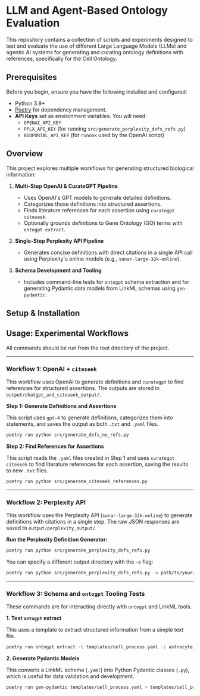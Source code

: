 # LLM and Agent-Based Ontology Evaluation

This repository contains a collection of scripts and experiments designed to test and evaluate the use of different Large Language Models (LLMs) and agentic AI systems for generating and curating ontology definitions with references, specifically for the Cell Ontology.

## Prerequisites

Before you begin, ensure you have the following installed and configured:
* Python 3.9+
* [Poetry](https://python-poetry.org/docs/#installation) for dependency management.
* **API Keys** set as environment variables. You will need:
    * `OPENAI_API_KEY`
    * `PPLX_API_KEY` (for running ```src/generate_perplexity_defs_refs.py```)
    * `BIOPORTAL_API_KEY` (for `runoak` used by the OpenAI script)

## Overview

This project explores multiple workflows for generating structured biological information:

1.  **Multi-Step OpenAI & CurateGPT Pipeline** 
    * Uses OpenAI's GPT models to generate detailed definitions.
    * Categorizes those definitions into structured assertions.
    * Finds literature references for each assertion using `curategpt citeseek`.
    * Optionally grounds definitions to Gene Ontology (GO) terms with `ontogpt extract`.

2.  **Single-Step Perplexity API Pipeline** 
    * Generates concise definitions with direct citations in a single API call using Perplexity's online models  (e.g., ```sonar-large-32k-online```).

3.  **Schema Development and Tooling** 
    * Includes command-line tests for `ontogpt` schema extraction and for generating Pydantic data models from LinkML schemas using `gen-pydantic`.

## Setup & Installation

## Usage: Experimental Workflows

All commands should be run from the root directory of the project.

---

### Workflow 1: OpenAI + `citeseek`

This workflow uses OpenAI to generate definitions and `curategpt` to find references for structured assertions. The outputs are stored in `output/chatgpt_and_citeseek_output/`.

**Step 1: Generate Definitions and Assertions**

This script uses `gpt-4` to generate definitions, categorizes them into statements, and saves the output as both `.txt` and `.yaml` files.

```bash
poetry run python src/generate_defs_no_refs.py
```

**Step 2: Find References for Assertions**

This script reads the `.yaml` files created in Step 1 and uses `curategpt citeseek` to find literature references for each assertion, saving the results to new `.txt` files.
```bash
poetry run python src/generate_citeseek_references.py
```

---

### Workflow 2: Perplexity API

This workflow uses the Perplexity API (`sonar-large-32k-online`) to generate definitions with citations in a single step. The raw JSON responses are saved to `output/perplexity_output/`.

**Run the Perplexity Definition Generator:**
```bash
poetry run python src/generate_perplexity_defs_refs.py
```

You can specify a different output directory with the `-o` flag:
```bash
poetry run python src/generate_perplexity_defs_refs.py -o path/to/your/output
```

---

### Workflow 3: Schema and `ontogpt` Tooling Tests

These commands are for interacting directly with `ontogpt` and LinkML tools.

**1. Test `ontogpt` extract**

This uses a template to extract structured information from a simple text file.
```bash
poetry run ontogpt extract -t templates/cell_process.yaml -i astrocyte_input.txt
```

**2. Generate Pydantic Models**

This converts a LinkML schema (`.yaml`) into Python Pydantic classes (`.py`), which is useful for data validation and development.
```bash
poetry run gen-pydantic templates/cell_process.yaml > templates/cell_process.py
```
